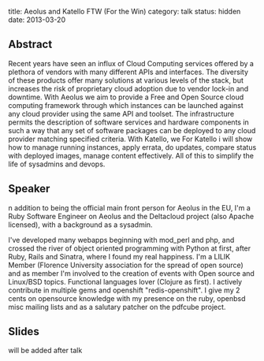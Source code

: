 title: Aeolus and Katello FTW (For the Win) 
category: talk
status: hidden
date: 2013-03-20

Abstract
---------

Recent years have seen an influx of Cloud Computing services offered by
a plethora of vendors with many different APIs and interfaces. The
diversity of these products offer many solutions at various levels of
the stack, but increases the risk of proprietary cloud adoption due to
vendor lock-in and downtime.
With Aeolus we aim to provide a Free and Open Source cloud computing
framework through which instances can be launched against any cloud provider
using the same API and toolset.  The infrastructure permits the
description of software services and hardware components in such a way
that any set of software packages can be deployed to any cloud provider
matching specified criteria.
With Katello, we For Katello i will show how to manage running instances,
apply errata, do updates, compare status with deployed images,
manage content effectively.
All of this to simplify the life of sysadmins and devops.

Speaker
-------

n addition to being the official main front person for Aeolus in the EU,
I'm a Ruby Software Engineer on Aeolus and the Deltacloud project (also Apache
licensed),
with a background as a sysadmin.

I've developed many webapps beginning with mod_perl and php, and crossed
the river of object oriented programming with Python at first, after Ruby,
Rails and Sinatra, where I found my real happiness.
I'm a LILIK Member (Florence University association for the spread of open
source)
and as member I'm involved to the creation of events with Open source and
Linux/BSD topics.
Functional languages lover (Clojure as first).
I actively contribute in multiple gems and openshift "redis-openshift".
I give my 2 cents on opensource knowledge with my presence on the ruby,
openbsd misc mailing lists and as a salutary patcher on the pdfcube project.

Slides
------
will be added after talk
